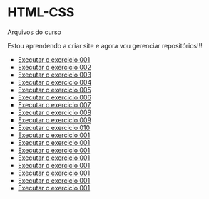 # HTML-CSS
 Arquivos do curso

Estou aprendendo a criar site e agora vou gerenciar repositórios!!!

<ul type="square" columns: 2>
    <li>
        <a href="https://valfreitas.github.io/HTML5-CSS3/Exercicios/ex001/index.html">Executar o exercicio 001</a>
    </li>
        <li>
        <a href="https://valfreitas.github.io/HTML5-CSS3/Exercicios/ex002/index.html">Executar o exercicio 002</a>
    </li>
        <li>
        <a href="https://valfreitas.github.io/HTML5-CSS3/Exercicios/ex003/index.html">Executar o exercicio 003</a>
    </li>
        <li>
        <a href="https://valfreitas.github.io/HTML5-CSS3/Exercicios/ex004/index.html">Executar o exercicio 004</a>
    </li>
        <li>
        <a href="https://valfreitas.github.io/HTML5-CSS3/Exercicios/ex005/index.html">Executar o exercicio 005</a>
    </li>
        <li>
        <a href="https://valfreitas.github.io/HTML5-CSS3/Exercicios/ex006/index.html">Executar o exercicio 006</a>
    </li>
        <li>
        <a href="https://valfreitas.github.io/HTML5-CSS3/Exercicios/ex007/index.html">Executar o exercicio 007</a>
    </li>
        <li>
        <a href="https://valfreitas.github.io/HTML5-CSS3/Exercicios/ex008/index.html">Executar o exercicio 008</a>
    </li>
        <li>
        <a href="https://valfreitas.github.io/HTML5-CSS3/Exercicios/ex009/index.html">Executar o exercicio 009</a>
    </li>
        <li>
        <a href="https://valfreitas.github.io/HTML5-CSS3/Exercicios/ex010/index.html">Executar o exercicio 010</a>
    </li>
        <li>
        <a href="https://valfreitas.github.io/HTML5-CSS3/Exercicios/ex001/index.html">Executar o exercicio 001</a>
    </li>
        <li>
        <a href="https://valfreitas.github.io/HTML5-CSS3/Exercicios/ex001/index.html">Executar o exercicio 001</a>
    </li>
        <li>
        <a href="https://valfreitas.github.io/HTML5-CSS3/Exercicios/ex001/index.html">Executar o exercicio 001</a>
    </li>
        <li>
        <a href="https://valfreitas.github.io/HTML5-CSS3/Exercicios/ex001/index.html">Executar o exercicio 001</a>
    </li>
        <li>
        <a href="https://valfreitas.github.io/HTML5-CSS3/Exercicios/ex001/index.html">Executar o exercicio 001</a>
    </li>
        <li>
        <a href="https://valfreitas.github.io/HTML5-CSS3/Exercicios/ex001/index.html">Executar o exercicio 001</a>
    </li>
        <li>
        <a href="https://valfreitas.github.io/HTML5-CSS3/Exercicios/ex001/index.html">Executar o exercicio 001</a>
    </li>
        <li>
        <a href="https://valfreitas.github.io/HTML5-CSS3/Exercicios/ex001/index.html">Executar o exercicio 001</a>
    </li>

</ul>
